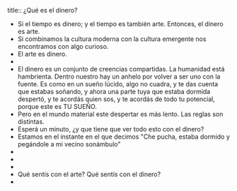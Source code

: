 title:: ¿Qué es el dinero?

- Si el tiempo es dinero; y el tiempo es también arte. Entonces, el dinero es arte.
- Si combinamos la cultura moderna con la cultura emergente nos encontramos con algo curioso.
- El arte es dinero.
-
- El dinero es un conjunto de creencias compartidas. La humanidad está hambrienta. Dentro nuestro hay un anhelo por volver a ser uno con la fuente. Es como en un sueño lúcido, algo no cuadra, y te das cuenta que estabas soñando, y ahora una parte tuya que estaba dormida despertó, y te acordás quien sos, y te acordás de todo tu potencial, porque este es TU SUEÑO.
- Pero en el mundo material este despertar es más lento. Las reglas son distintas.
- Esperá un minuto, ¿y que tiene que ver todo esto con el dinero?
- Estamos en el instante en el que decimos "Che pucha, estaba dormido y pegándole a mi vecino sonámbulo"
-
-
-
- Qué  sentís con el arte? Qué sentís con el dinero?
-